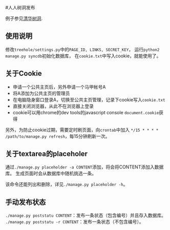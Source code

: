 #人人树洞发布

例子参见[清华树洞](http://thutreehole.tk).

## 使用说明

修改`treehole/settings.py`中的`PAGE_ID, LINKS, SECRET_KEY`，
运行`python2 manage.py syncdb`初始化数据库，
在`cookie.txt`中写入cookie，就能使用了。

## 关于Cookie

- 申请一个公共主页后，另外申请一个马甲帐号A
- 将A添加为公共主页的管理员
- 在电脑隐身窗口登录A，切换至公共主页管理，记录下cookie写入`cookie.txt`
- 直接关闭浏览器，从此不在浏览器上登录
- cookie可以用chrome的dev tools的javascript console `document.cookie`获得

另外，为防止cookie过期，需要定时刷页面，向`crontab`中加入
`*/15 * * * * /path/to/manage.py refresh`，每15分钟刷新一次。

## 关于textarea的placeholer

通过`./manage.py placeholder -a CONTENT`添加，将会将CONTENT添加入数据库。
生成页面时会从数据库中随机挑选一条。

该命令还能列出和删除，详见`./manage.py placeholder -h`。

## 手动发布状态

`./manage.py poststatu CONTENT`：发布一条状态（包含编号）并且存入数据库。
`./manage.py poststatu -r CONTENT`：发布一条状态（不包含编号）。

